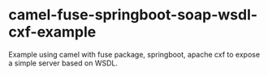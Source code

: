 # camel-fuse-springboot-soap-wsdl-cxf-example
Example using camel with fuse package, springboot, apache cxf to expose a simple server based on WSDL.
